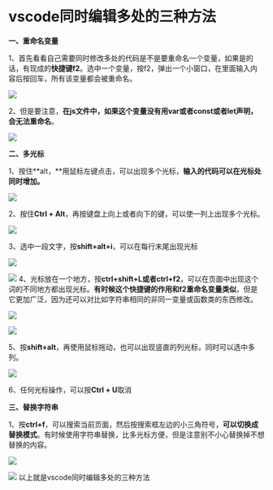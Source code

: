 # vscode同时编辑多处的三种方法

**一、重命名变量**

1、首先看看自己需要同时修改多处的代码是不是要重命名一个变量，如果是的话，有现成的**快捷键f2**。选中一个变量，按f2，弹出一个小窗口，在里面输入内容后按回车，所有该变量都会被重命名。



![](images/2020-12-19-14-54-45.png)

2、但是要注意，**在js文件中，如果这个变量没有用var或者const或者let声明，会无法重命名**。

![](images/2020-12-19-14-55-46.png)

**二、多光标**

1、按住**alt，**用鼠标左键点击，可以出现多个光标，**输入的代码可以在光标处同时增加。**

![](images/2020-12-19-14-56-21.png)

2、按住**Ctrl + Alt**，再按键盘上向上或者向下的键，可以使一列上出现多个光标。

![](images/2020-12-19-14-56-58.png)

3、选中一段文字，按**shift+alt+i**，可以在每行末尾出现光标



![](images/2020-12-19-14-57-40.png)



![](images/2020-12-19-14-58-06.png)
4、光标放在一个地方，按**ctrl+shift+L或者ctrl+f2**，可以在页面中出现这个词的不同地方都出现光标。**有时候这个快捷键的作用和f2重命名变量类似**，但是它更加广泛，因为还可以对比如字符串相同的非同一变量或函数类的东西修改。



![](images/2020-12-19-14-59-28.png)

![](images/2020-12-19-15-00-03.png)

5、按**shift+alt**，再使用鼠标拖动，也可以出现竖直的列光标，同时可以选中多列。

![](images/2020-12-19-15-00-35.png)

6、任何光标操作，可以按**Ctrl + U**取消

**三、替换字符串**

1、按**ctrl+f**，可以搜索当前页面，然后按搜索框左边的小三角符号，**可以切换成替换模式**。有时候使用字符串替换，比多光标方便，但是注意别不小心替换掉不想替换的内容。


![](images/2020-12-19-15-01-32.png)

![](images/2020-12-19-15-02-05.png)
以上就是vscode同时编辑多处的三种方法
